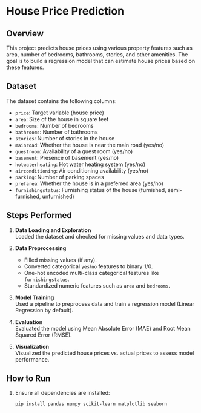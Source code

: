 # House Price Prediction

## Overview
This project predicts house prices using various property features such as area, number of bedrooms, bathrooms, stories, and other amenities. The goal is to build a regression model that can estimate house prices based on these features.

## Dataset
The dataset contains the following columns:

- `price`: Target variable (house price)
- `area`: Size of the house in square feet
- `bedrooms`: Number of bedrooms
- `bathrooms`: Number of bathrooms
- `stories`: Number of stories in the house
- `mainroad`: Whether the house is near the main road (yes/no)
- `guestroom`: Availability of a guest room (yes/no)
- `basement`: Presence of basement (yes/no)
- `hotwaterheating`: Hot water heating system (yes/no)
- `airconditioning`: Air conditioning availability (yes/no)
- `parking`: Number of parking spaces
- `prefarea`: Whether the house is in a preferred area (yes/no)
- `furnishingstatus`: Furnishing status of the house (furnished, semi-furnished, unfurnished)

## Steps Performed

1. **Data Loading and Exploration**  
   Loaded the dataset and checked for missing values and data types.

2. **Data Preprocessing**  
   - Filled missing values (if any).  
   - Converted categorical `yes`/`no` features to binary 1/0.  
   - One-hot encoded multi-class categorical features like `furnishingstatus`.  
   - Standardized numeric features such as `area` and `bedrooms`.

3. **Model Training**  
   Used a pipeline to preprocess data and train a regression model (Linear Regression by default).

4. **Evaluation**  
   Evaluated the model using Mean Absolute Error (MAE) and Root Mean Squared Error (RMSE).

5. **Visualization**  
   Visualized the predicted house prices vs. actual prices to assess model performance.

## How to Run

1. Ensure all dependencies are installed:
   ```bash
   pip install pandas numpy scikit-learn matplotlib seaborn
